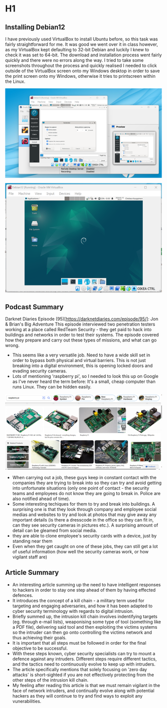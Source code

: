 # H1

## Installing Debian12

I have previously used VirtualBox to install Ubuntu before, so this task was fairly straightforward for me. It was good we went over it in class however, as my VirtualBox kept defaulting to 32-bit Debian and luckily I knew to check it was set to 64-bit.
The download and installation process went fairly quickly and there were no errors along the way. 
I tried to take some screenshots throughout the process and quickly realised I needed to click outside of the VirtualBox screen onto my Windows desktop in order to save the print screen onto my Windows, otherwise it tries to printscreen within the Linux.

![Trying to screenshot in Debian](https://github.com/chelsea-12/chelseaexamples/blob/main/Screenshot%202024-01-15%20201900.png)

![Finished installation](https://github.com/chelsea-12/chelseaexamples/blob/main/Screenshot%202024-01-15%20202914.png)

## Podcast Summary

Darknet Diaries Episode (95)[https://darknetdiaries.com/episode/95/]: Jon & Brian's Big Adventure
This episode interviewed two penetration testers working at a place called RedTeam Security - they get paid to hack into buildings and networks in order to test their systems. The episode covered how they prepare and carry out these types of missions, and what can go wrong.

- This seems like a very versatile job. Need to have a wide skill set in order to bypass both physical and virtual barriers. This is not just breaking into a digital environment, this is opening locked doors and evading security cameras.
- Lots of mentioning 'raspberry pi', so I needed to look this up on Google as I've never heard the term before: It's a small, cheap computer than runs Linux. They can be hidden easily.

![Raspberry Pi](https://github.com/chelsea-12/chelseaexamples/blob/main/Screenshot%202024-01-19%20115131.png)
  
- When carrying out a job, these guys keep in constant contact with the companies they are trying to break into so they can try and avoid getting into unfortunate situations (only one point of contact - the security teams and employees do not know they are going to break in. Police are also notified ahead of time).
- Some interesting techiques for them to try and break into buildings. A surprising one is that they look through company and employee social medias and websites to try and look at photos that may give away any important details (is there a dresscode in the office so they can fit in, can they see security cameras in pictures etc.). A surprising amount of detail can be gleamed from social media.
- they are able to clone employee's security cards with a device, just by standing near them
- Even when they get caught on one of these jobs, they can still get a lot of useful information (how well the security cameras work, or how vigilant staff are)

## Article Summary

- An interesting article summing up the need to have intelligent responses to hackers in order to stay one step ahead of them by having effected defences.
- It introduces the concept of a kill chain - a military term used for targeting and engaging adversaries, and how it has been adapted to cyber security terminology with regards to digital intrusion.
- Briefly summed up, the intrusion kill chain involves indentifying targets (eg. through e-mail lists), weaponising some type of tool (something like a PDF file), delivering said tool and then exploiting the victims systems so the intruder can then go onto controlling the victims network and thus achieving their goals.
- It is important that all steps must be followed in order for the final objective to be successful.
- With these steps known, cyber security specialists can try to mount a defence against any intruders. Different steps require different tactics, and the tactics need to continuously evolve to keep up with intruders.
- The article specifically mentions that solely focusing on 'zero day attacks' is short-sighted if you are not effectively protecting from the other steps of the intrusion kill chain.
- My feeling after reading this article is that we must remain vigilant in the face of network intruders, and continually evolve along with potential hackers as they will continue to try and find ways to exploit any vunerabilities. 
